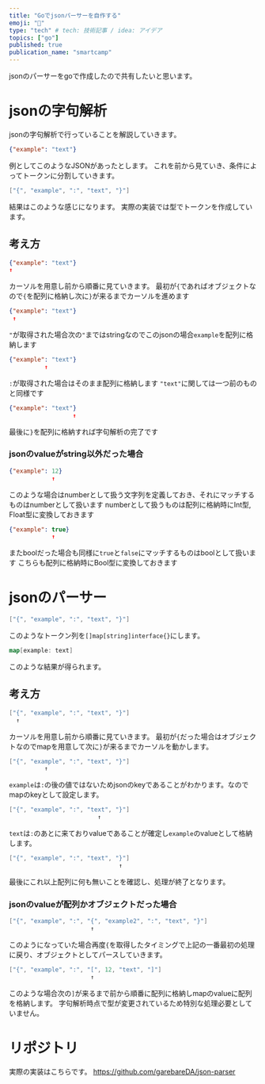 ```yaml
---
title: "Goでjsonパーサーを自作する"
emoji: "🦑"
type: "tech" # tech: 技術記事 / idea: アイデア
topics: ["go"]
published: true
publication_name: "smartcamp"
---
```

jsonのパーサーをgoで作成したので共有したいと思います。

# jsonの字句解析
 jsonの字句解析で行っていることを解説していきます。
```json
{"example": "text"}
```
例としてこのようなJSONがあったとします。
これを前から見ていき、条件によってトークンに分割していきます。

```go
["{", "example", ":", "text", "}"]
```
結果はこのような感じになります。
実際の実装では型でトークンを作成しています。

## 考え方
```json
{"example": "text"}
↑
```
カーソルを用意し前から順番に見ていきます。
最初が`{`であればオブジェクトなので`{`を配列に格納し次に`}`が来るまでカーソルを進めます

```json
{"example": "text"}
 ↑
```
`"`が取得された場合次の`"`まではstringなのでこのjsonの場合`example`を配列に格納します

```json
{"example": "text"}
          ↑
```
`:`が取得された場合はそのまま配列に格納します
`"text"`に関しては一つ前のものと同様です

```json
{"example": "text"}
                  ↑
```
最後に`}`を配列に格納すれば字句解析の完了です

### jsonのvalueがstring以外だった場合
```json
{"example": 12}
            ↑
```
このような場合はnumberとして扱う文字列を定義しておき、それにマッチするものはnumberとして扱います
numberとして扱うものは配列に格納時にInt型, Float型に変換しておきます

```json
{"example": true}
            ↑
```
またboolだった場合も同様に`true`と`false`にマッチするものはboolとして扱います
こちらも配列に格納時にBool型に変換しておきます

# jsonのパーサー
```go
["{", "example", ":", "text", "}"]
```
このようなトークン列を`[]map[string]interface{}`にします。

```go
map[example: text]
```
このような結果が得られます。

## 考え方
```go
["{", "example", ":", "text", "}"]
  ↑
```
カーソルを用意し前から順番に見ていきます。
最初が`{`だった場合はオブジェクトなのでmapを用意して次に`}`が来るまでカーソルを動かします。

```go
["{", "example", ":", "text", "}"]
          ↑
```
`example`は`:`の後の値ではないためjsonのkeyであることがわかります。なのでmapのkeyとして設定します。

```go
["{", "example", ":", "text", "}"]
                         ↑
```
`text`は`:`のあとに来ておりvalueであることが確定し`example`のvalueとして格納します。

```go
["{", "example", ":", "text", "}"]
                               ↑
```
最後にこれ以上配列に何も無いことを確認し、処理が終了となります。

### jsonのvalueが配列かオブジェクトだった場合
```go
["{", "example", ":", "{", "example2", ":", "text", "}"]
                       ↑
```
このようになっていた場合再度`{`を取得したタイミングで上記の一番最初の処理に戻り、オブジェクトとしてパースしていきます。

```go
["{", "example", ":", "[", 12, "text", "]"]
                       ↑
```
このような場合次の`]`が来るまで前から順番に配列に格納しmapのvalueに配列を格納します。
字句解析時点で型が変更されているため特別な処理必要としていません。

# リポジトリ
実際の実装はこちらです。
https://github.com/garebareDA/json-parser